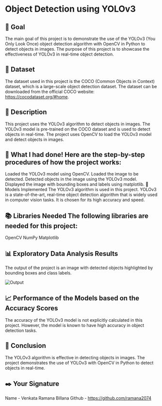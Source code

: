 # Object Detection using YOLOv3

## 🎯 Goal 
The main goal of this project is to demonstrate the use of the YOLOv3 (You Only Look Once) object detection algorithm with OpenCV in Python to detect objects in images. The purpose of this project is to showcase the effectiveness of YOLOv3 in real-time object detection.

## 🧵 Dataset 
The dataset used in this project is the COCO (Common Objects in Context) dataset, which is a large-scale object detection dataset. The dataset can be downloaded from the official COCO website: https://cocodataset.org/#home.

## 🧾 Description 
This project uses the YOLOv3 algorithm to detect objects in images. The YOLOv3 model is pre-trained on the COCO dataset and is used to detect objects in real-time. The project uses OpenCV to load the YOLOv3 model and detect objects in images.

## 🧮 What I had done! Here are the step-by-step procedures of how the project works:

Loaded the YOLOv3 model using OpenCV.
Loaded the image to be detected.
Detected objects in the image using the YOLOv3 model.
Displayed the image with bounding boxes and labels using matplotlib.
🚀 Models Implemented The YOLOv3 algorithm is used in this project. YOLOv3 is a state-of-the-art, real-time object detection algorithm that is widely used in computer vision tasks. It is chosen for its high accuracy and speed.

## 📚 Libraries Needed The following libraries are needed for this project:

OpenCV
NumPy
Matplotlib

## 📊 Exploratory Data Analysis Results 
The output of the project is an image with detected objects highlighted by bounding boxes and class labels.

![Output](<Output.png>)
## 📈 Performance of the Models based on the Accuracy Scores 
The accuracy of the YOLOv3 model is not explicitly calculated in this project. However, the model is known to have high accuracy in object detection tasks.

## 📢 Conclusion 
The YOLOv3 algorithm is effective in detecting objects in images. The project demonstrates the use of YOLOv3 with OpenCV in Python to detect objects in real-time.

## ✒️ Your Signature
 Name - Venkata Ramana Billana
 Github - https://github.com/ramana2074